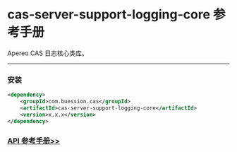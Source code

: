 # cas-server-support-logging-core 参考手册


Apereo CAS 日志核心类库。


---


### 安装

```xml
<dependency>
    <groupId>com.buession.cas</groupId>
    <artifactId>cas-server-support-logging-core</artifactId>
    <version>x.x.x</version>
</dependency>
```


### [API 参考手册>>](https://javadoc.io/doc/com.buession.cas/cas-server-support-logging-core/3.0.1/index.html)